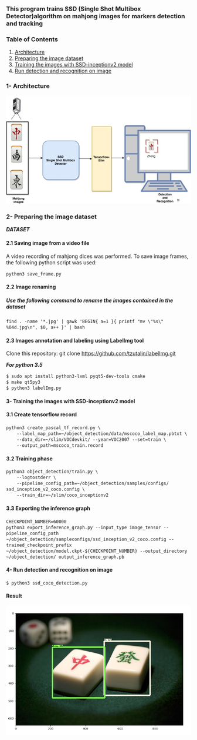 ### This program trains SSD (Single Shot Multibox Detector)algorithm on mahjong images for markers detection and tracking

### Table of Contents
1. [Architecture](#Architecture)
2. [Preparing the image dataset](#Training)
3. [Training the images with SSD-inceptionv2 model](#Training)
3. [Run detection and recognition on image](#third-example)

### 1- Architecture

![](Diagram.jpg)
 
### 2- Preparing the image dataset

***DATASET***


#### 2.1 Saving image from a video file
A video recording of mahjong dices was performed. To save image frames, the following python script was used:
```
python3 save_frame.py
```
#### 2.2 Image renaming

##### Use the following command to rename the images contained in the dataset

```
find . -name '*.jpg' | gawk 'BEGIN{ a=1 }{ printf "mv \"%s\" %04d.jpg\n", $0, a++ }' | bash
```
#### 2.3 Images annotation and labeling   using LabelImg tool
Clone this repository: git clone https://github.com/tzutalin/labelImg.git

***For python 3.5***

```
$ sudo apt install python3-lxml pyqt5-dev-tools cmake
$ make qt5py3
$ python3 labelImg.py
```
#### 3- Training the images with SSD-inceptionv2 model
#### 3.1 Create tensorflow record
```
python3 create_pascal_tf_record.py \
    --label_map_path=~/object_detection/data/mscoco_label_map.pbtxt \
    --data_dir=~/slim/VOCdevkit/ --year=VOC2007 --set=train \
    --output_path=mscoco_train.record
```
#### 3.2 Training phase
```
python3 object_detection/train.py \
    --logtostderr \
    --pipeline_config_path=~/object_detection/samples/configs/ ssd_inception_v2_coco.config \
    --train_dir=~/slim/coco_inceptionv2
```
#### 3.3 Exporting the inference graph 
```
CHECKPOINT_NUMBER=60000
python3 export_inference_graph.py --input_type image_tensor --pipeline_config_path ~/object_detection/sampleconfigs/ssd_inception_v2_coco.config --trained_checkpoint_prefix ~/object_detection/model.ckpt-${CHECKPOINT_NUMBER} --output_directory ~/object_detection/ output_inference_graph.pb
```

#### 4- Run detection and recognition on image
```
$ python3 ssd_coco_detection.py
```
#### Result

 <p align="center">
  <img src="Result.png" width="700" title="Github Logo">
</p>




